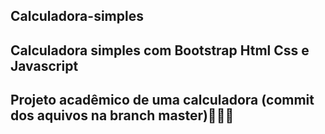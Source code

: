 ## Calculadora-simples
## Calculadora simples com Bootstrap Html Css e Javascript
## Projeto acadêmico de uma calculadora (commit dos aquivos na branch master)💓💓💓
